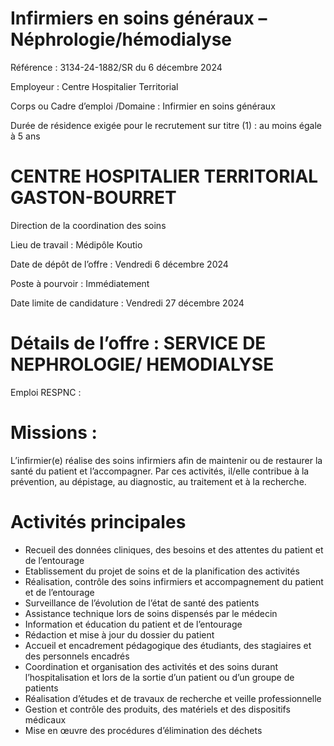 # Infirmiers en soins généraux – Néphrologie/hémodialyse

Référence : 3134-24-1882/SR du 6 décembre 2024

Employeur : Centre Hospitalier Territorial

Corps ou Cadre d’emploi /Domaine : Infirmier en soins généraux

Durée de résidence exigée pour le recrutement sur titre (1) : au moins égale à 5 ans

# CENTRE HOSPITALIER TERRITORIAL GASTON-BOURRET

Direction de la coordination des soins

Lieu de travail : Médipôle Koutio

Date de dépôt de l’offre : Vendredi 6 décembre 2024

Poste à pourvoir : Immédiatement

Date limite de candidature : Vendredi 27 décembre 2024

# Détails de l’offre : SERVICE DE NEPHROLOGIE/ HEMODIALYSE

Emploi RESPNC :

# Missions :

L’infirmier(e) réalise des soins infirmiers afin de maintenir ou de restaurer la santé du patient et l’accompagner. Par ces activités, il/elle contribue à la prévention, au dépistage, au diagnostic, au traitement et à la recherche.

# Activités principales

- Recueil des données cliniques, des besoins et des attentes du patient et de l’entourage
- Etablissement du projet de soins et de la planification des activités
- Réalisation, contrôle des soins infirmiers et accompagnement du patient et de l’entourage
- Surveillance de l’évolution de l’état de santé des patients
- Assistance technique lors de soins dispensés par le médecin
- Information et éducation du patient et de l’entourage
- Rédaction et mise à jour du dossier du patient
- Accueil et encadrement pédagogique des étudiants, des stagiaires et des personnels encadrés
- Coordination et organisation des activités et des soins durant l’hospitalisation et lors de la sortie d’un patient ou d’un groupe de patients
- Réalisation d’études et de travaux de recherche et veille professionnelle
- Gestion et contrôle des produits, des matériels et des dispositifs médicaux
- Mise en œuvre des procédures d’élimination des déchets